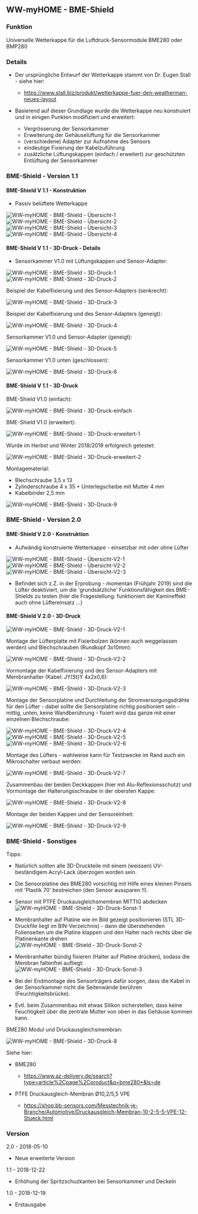 ## WW-myHOME - BME-Shield

### Funktion
Universelle Wetterkappe für die Luftdruck-Sensormodule BME280 oder BMP280

### Details
- Der ursprüngliche Entwurf der Wetterkappe stammt von Dr. Eugen Stall - siehe hier:
  - https://www.stall.biz/produkt/wetterkappe-fuer-den-weatherman-neues-layout


- Basierend auf dieser Grundlage wurde die Wetterkappe neu konstruiert und in einigen Punkten modifiziert und erweitert:
   - Vergrösserung der Sensorkammer
   - Erweiterung der Gehäuselüftung für die Sensorkammer
   - (verschiedene) Adapter zur Aufnahme des Sensors
   - eindeutige Fixierung der Kabelzuführung
   - zusätzliche Lüftungskappen (einfach / erweitert) zur geschützten Entlüftung der Sensorkammer

### BME-Shield - Version 1.1

#### BME-Shield V 1.1 - Konstruktion
- Passiv belüftete Wetterkappe

![WW-myHOME - BME-Shield - Übersicht-1](./img/UWK_101.jpg)
![WW-myHOME - BME-Shield - Übersicht-2](./img/UWK_102.jpg)
![WW-myHOME - BME-Shield - Übersicht-3](./img/UWK_103.jpg)
![WW-myHOME - BME-Shield - Übersicht-4](./img/UWK_104.jpg)

#### BME-Shield V 1.1 - 3D-Druck - Details

- Sensorkammer V1.0 mit Lüftungskappen und Sensor-Adapter:

![WW-myHOME - BME-Shield - 3D-Druck-1](./img/UWK_201.jpg)
![WW-myHOME - BME-Shield - 3D-Druck-2](./img/UWK_202.jpg)

Beispiel der Kabelfixierung und des Sensor-Adapters (senkrecht):

![WW-myHOME - BME-Shield - 3D-Druck-3](./img/UWK_203.jpg)

Beispiel der Kabelfixierung und des Sensor-Adapters (geneigt):

![WW-myHOME - BME-Shield - 3D-Druck-4](./img/UWK_204.jpg)

Sensorkammer V1.0 und Sensor-Adapter (geneigt):

![WW-myHOME - BME-Shield - 3D-Druck-5](./img/UWK_205.jpg)

Sensorkammer V1.0 unten (geschlossen):

![WW-myHOME - BME-Shield - 3D-Druck-6](./img/UWK_206.jpg)

#### BME-Shield V 1.1 - 3D-Druck

BME-Shield V1.0 (einfach):

![WW-myHOME - BME-Shield - 3D-Druck-einfach](./img/UWK_301.jpg)

BME-Shield V1.0 (erweitert):

![WW-myHOME - BME-Shield - 3D-Druck-erweitert-1](./img/UWK_302.jpg)

Wurde im Herbst und Winter 2018/2019 erfolgreich getestet:

![WW-myHOME - BME-Shield - 3D-Druck-erweitert-2](./img/UWK_303.jpg)

Montagematerial:
- Blechschraube 3,5 x 13
- Zylinderschraube 4 x 35 + Unterlegscheibe mit Mutter 4 mm
- Kabelbinder 2,5 mm

![WW-myHOME - BME-Shield - 3D-Druck-9](./img/UWK_209.jpg)

### BME-Shield - Version 2.0

#### BME-Shield V 2.0 - Konstruktion

- Aufwändig konstruierte Wetterkappe - einsetzbar mit oder ohne Lüfter

![WW-myHOME - BME-Shield - Übersicht-V2-1](./img/UWK_401.jpg)
![WW-myHOME - BME-Shield - Übersicht-V2-2](./img/UWK_402.jpg)
![WW-myHOME - BME-Shield - Übersicht-V2-3](./img/UWK_403.jpg)

- Befindet sich z.Z. in der Erprobung - momentan (Frühjahr 2019) sind die Lüfter deaktiviert, um die 'grundsätzliche' Funktionsfähigkeit des BME-Shields zu testen (hier die Fragestellung: funktioniert der Kamineffekt auch ohne Lüftereinsatz ...)

#### BME-Shield V 2.0 - 3D-Druck

![WW-myHOME - BME-Shield - 3D-Druck-V2-1](./img/UWK_411.jpg)

Montage der Lüfterplatte mit Fixierbolzen (können auch weggelassen werden) und Blechschrauben (Rundkopf 3x10mm):

![WW-myHOME - BME-Shield - 3D-Druck-V2-2](./img/UWK_412.jpg)

Vormontage der Kabelfixierung und des Sensor-Adapters mit Membranhalter (Kabel: JY(St)Y 4x2x0,6):

![WW-myHOME - BME-Shield - 3D-Druck-V2-3](./img/UWK_413.jpg)

Montage der Sensorplatine und Durchleitung der Stromversorgungsdrähte für den Lüfter - dabei sollte die Sensorplatine richtig positioniert sein - mittig, unten, keine Wandberührung - fixiert wird das ganze mit einer einzelnen Blechschraube:

![WW-myHOME - BME-Shield - 3D-Druck-V2-4](./img/UWK_414.jpg)
![WW-myHOME - BME-Shield - 3D-Druck-V2-5](./img/UWK_415.jpg)
![WW-myHOME - BME-Shield - 3D-Druck-V2-6](./img/UWK_416.jpg)

Montage des Lüfters - wahlweise kann für Testzwecke im Rand auch ein Mikroschalter verbaut werden:

![WW-myHOME - BME-Shield - 3D-Druck-V2-7](./img/UWK_417.jpg)

Zusammenbau der beiden Deckkappen (hier mit Alu-Reflexionsschutz) und Vormontage der Halterungsschraube in der obersten Kappe:

![WW-myHOME - BME-Shield - 3D-Druck-V2-8](./img/UWK_418.jpg)

Montage der beiden Kappen und der Sensoreinheit:

![WW-myHOME - BME-Shield - 3D-Druck-V2-9](./img/UWK_419.jpg)

### BME-Shield - Sonstiges

Tipps:
- Natürlich sollten alle 3D-Druckteile mit einem (weissen) UV-beständigem Acryl-Lack überzogen worden sein. 

- Die Sensorplatine des BME280 vorsichtig mit Hilfe eines kleinen Pinsels mit 'Plastik 70' bestreichen (den Sensor aussparen !!).

- Sensor mit PTFE Druckausgleichsmembran MITTIG abdecken
![WW-myHOME - BME-Shield - 3D-Druck-Sonst-1](./img/UWK_901.jpg)

- Membranhalter auf Platine wie im Bild gezeigt positionieren (STL 3D-Druckfile liegt im BIN-Verzeichnis) - dann die überstehenden Folienseiten um die Platine klappen und den Halter nach rechts über die Platinenkante drehen
![WW-myHOME - BME-Shield - 3D-Druck-Sonst-2](./img/UWK_902.jpg)

- Membranhalter bündig fixieren (Halter auf Platine drücken), sodass die Membran faltenfrei aufliegt:
![WW-myHOME - BME-Shield - 3D-Druck-Sonst-3](./img/UWK_903.jpg)

- Bei der Endmontage des Sensorträgers dafür sorgen, dass die Kabel in der Sensorkammer nicht die Seitenwände berühren (Feuchtigkeitsbrücke).
- Evtl. beim Zusammenbau mit etwas Silikon sicherstellen, dass keine Feuchtigkeit über die zentrale Mutter von oben in das Gehäuse kommen kann.

BME280 Modul und Druckausgleichsmembran:

![WW-myHOME - BME-Shield - 3D-Druck-8](./img/UWK_210.jpg)

Siehe hier:

- BME280
  - https://www.az-delivery.de/search?type=article%2Cpage%2Cproduct&q=bme280*&ls=de


- PTFE Druckausgleich-Membran Ø10,2/5,5 VPE
  - https://shop.bb-sensors.com/Messtechnik-je-Branche/Automotive/Druckausgleich-Membran-10-2-5-5-VPE-12-Stueck.html

### Version

2.0 - 2018-05-10
 - Neue erweiterte Version

1.1 - 2018-12-22
 - Erhöhung der Spritzschuzkanten bei Sensorkammer und Deckeln

1.0 - 2018-12-19
 - Erstausgabe
